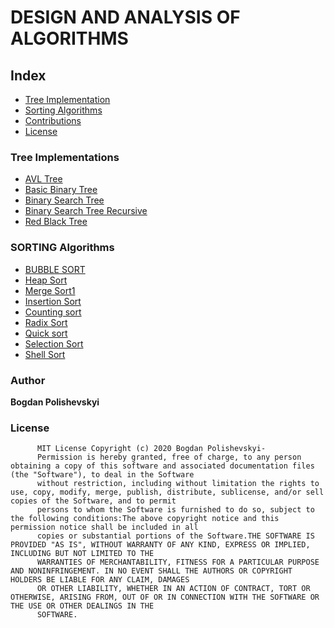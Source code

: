 # DESIGN AND ANALYSIS OF ALGORITHMS

## Index

* [Tree Implementation](#tree-implementations)
* [Sorting Algorithms](#sorting-algorithms)
* [Contributions](#author)
* [License](#license)



### Tree Implementations



   * [AVL Tree](https://github.com/bpolishevsk/DAA/blob/master/AVL%20Tree/avl_tree.py)
   * [Basic Binary Tree](https://github.com/bpolishevsk/DAA/blob/master/Basic%20binary%20Tree/basic_binary_tree.py)
   * [Binary Search Tree](https://github.com/bpolishevsk/DAA/blob/master/Binary%20Search%20Tree/binary_search_tree.py)
   * [Binary Search Tree Recursive](https://github.com/bpolishevsk/DAA/blob/master/Binary%20Search%20Tree%20Recursive/binary_search_tree_recursive.py)
   * [Red Black Tree](https://github.com/bpolishevsk/DAA/blob/master/Red%20Black%20Tree/red_black_tree.py)

   
 	 
 	 
 	 

### SORTING Algorithms


  * [BUBBLE SORT](https://github.com/bpolishevsk/DAA/blob/master/Sorting/bubble_sort.py)
  * [Heap Sort](https://github.com/bpolishevsk/DAA/blob/master/Sorting/heap_sort.py)
  * [Merge Sort1](https://github.com/bpolishevsk/DAA/blob/master/Sorting/merge_sort.py)
  * [Insertion Sort](https://github.com/bpolishevsk/DAA/blob/master/Sorting/insertion_sort.py)
  * [Counting sort](Sorting/Counting_sort.py)
  * [Radix Sort](Sorting/radix_sort.py)
  * [Quick sort](Sorting/quick_sort.py)
  * [Selection Sort](Sorting/selection_sort.py)
  * [Shell Sort](Sorting/shell_sort.py)
  
  
  ### Author
  
  **Bogdan Polishevskyi**
  
  
  
  ### License
  
          MIT License Copyright (c) 2020 Bogdan Polishevskyi- 
          Permission is hereby granted, free of charge, to any person obtaining a copy of this software and associated documentation files (the "Software"), to deal in the Software
          without restriction, including without limitation the rights to use, copy, modify, merge, publish, distribute, sublicense, and/or sell copies of the Software, and to permit
          persons to whom the Software is furnished to do so, subject to the following conditions:The above copyright notice and this permission notice shall be included in all 
          copies or substantial portions of the Software.THE SOFTWARE IS PROVIDED "AS IS", WITHOUT WARRANTY OF ANY KIND, EXPRESS OR IMPLIED, INCLUDING BUT NOT LIMITED TO THE
          WARRANTIES OF MERCHANTABILITY, FITNESS FOR A PARTICULAR PURPOSE AND NONINFRINGEMENT. IN NO EVENT SHALL THE AUTHORS OR COPYRIGHT HOLDERS BE LIABLE FOR ANY CLAIM, DAMAGES 
          OR OTHER LIABILITY, WHETHER IN AN ACTION OF CONTRACT, TORT OR OTHERWISE, ARISING FROM, OUT OF OR IN CONNECTION WITH THE SOFTWARE OR THE USE OR OTHER DEALINGS IN THE 
          SOFTWARE.
